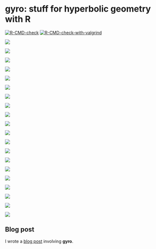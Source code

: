 # gyro: stuff for hyperbolic geometry with R

<!-- badges: start -->
[![R-CMD-check](https://github.com/stla/gyro/actions/workflows/R-CMD-check.yaml/badge.svg)](https://github.com/stla/gyro/actions/workflows/R-CMD-check.yaml)
[![R-CMD-check-with-valgrind](https://github.com/stla/gyro/actions/workflows/R-CMD-check-valgrind.yaml/badge.svg)](https://github.com/stla/gyro/actions/workflows/R-CMD-check-valgrind.yaml)
<!-- badges: end -->

![](https://raw.githubusercontent.com/stla/gyro/main/inst/images/translatedIcosahedra.gif)

![](https://raw.githubusercontent.com/stla/gyro/main/inst/images/BarthLike.gif)

![](https://raw.githubusercontent.com/stla/gyro/main/inst/images/strangeConvexHull.gif)

![](https://raw.githubusercontent.com/stla/gyro/main/inst/images/icosahedron_varying_s.gif)

![](https://raw.githubusercontent.com/stla/gyro/main/inst/images/triakisIcosahedron.gif)

![](https://raw.githubusercontent.com/stla/gyro/main/inst/images/icosahedron_dynamic_colors.gif)

![](https://raw.githubusercontent.com/stla/gyro/main/inst/images/pentagrammicPrism.gif)

![](https://raw.githubusercontent.com/stla/gyro/main/inst/images/triakisOctahedron.gif)

![](https://raw.githubusercontent.com/stla/gyro/main/inst/images/pyramids.gif)

![](https://raw.githubusercontent.com/stla/gyro/main/inst/images/GreatDeltoidalIcositetrahedron.gif)

![](https://raw.githubusercontent.com/stla/gyro/main/inst/images/SmallIcosihemidodecahedron.gif)

![](https://raw.githubusercontent.com/stla/gyro/main/inst/images/gircope.gif)

![](https://raw.githubusercontent.com/stla/gyro/main/inst/images/truncatedGreatDodecahedron.gif)

![](https://raw.githubusercontent.com/stla/gyro/main/inst/images/CastellatedRhombicosidodecahedralPrism.gif)

![](https://raw.githubusercontent.com/stla/gyro/main/inst/images/rhombicTriacontahedron.gif)

![](https://raw.githubusercontent.com/stla/gyro/main/inst/images/greatDodecicosahedron.gif)

![](https://raw.githubusercontent.com/stla/gyro/main/inst/images/htiling.png)

![](https://raw.githubusercontent.com/stla/gyro/main/inst/images/hdelaunay.png)

![](https://raw.githubusercontent.com/stla/gyro/main/inst/images/Uhdelaunay.png)

![](https://raw.githubusercontent.com/stla/gyro/main/inst/images/hdelaunayU.png)


## Blog post

I wrote a [blog post](https://laustep.github.io/stlahblog/posts/HyperbolicGircope.html) involving **gyro**.

